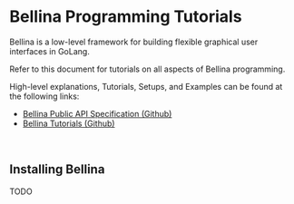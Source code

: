 # Bellina Programming Tutorials

Bellina is a low-level framework for building flexible graphical user interfaces in GoLang.

Refer to this document for tutorials on all aspects of Bellina programming.

High-level explanations, Tutorials, Setups, and Examples can be found at the following links:

 * [Bellina Public API Specification (Github)](https://github.com/amortaza/go-bellina)
 * [Bellina Tutorials (Github)](https://github.com/amortaza/go-bellina-tutorials)
 
&nbsp;

## Installing Bellina

TODO
